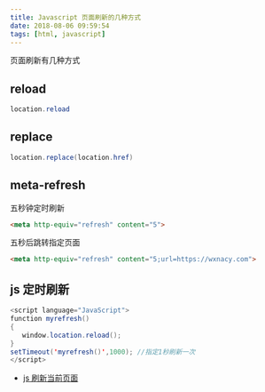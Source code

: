 ```yaml
---
title: Javascript 页面刷新的几种方式
date: 2018-08-06 09:59:54
tags: [html, javascript]
---
```


页面刷新有几种方式
<!-- more --><!-- toc -->
## reload

```java
location.reload
```

## replace

```java
location.replace(location.href)
```

## meta-refresh

五秒钟定时刷新

```html
<meta http-equiv="refresh" content="5">
```

五秒后跳转指定页面

```html
<meta http-equiv="refresh" content="5;url=https://wxnacy.com">
```

## js 定时刷新

```java
<script language="JavaScript">
function myrefresh()
{
   window.location.reload();
}
setTimeout('myrefresh()',1000); //指定1秒刷新一次
</script>
```

- [js 刷新当前页面](https://www.jianshu.com/p/d8176460efc4)
